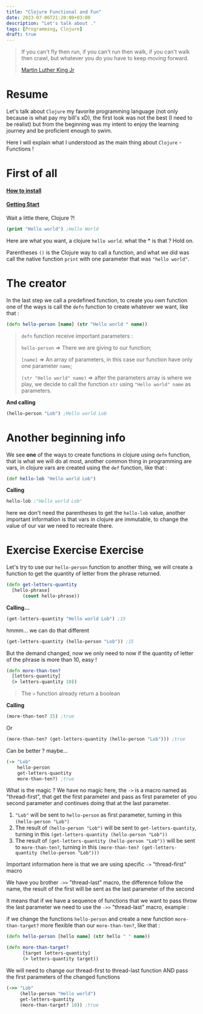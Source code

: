 ```yaml
---
title: "Clojure Functional and Fun"
date: 2023-07-06T21:20:00+03:00
description: "Let's talk about ."
tags: [Programming, Clojure]
draft: true
---
```


> If you can't fly then run, if you can't run then walk, if you can't walk then crawl, but whatever you do you have to keep moving forward. 
> 
> [Martin Luther King Jr](https://pt.wikipedia.org/wiki/Martin_Luther_King_Jr.)

# Resume

Let's talk about `Clojure` my favorite programming language (not only because is what pay my bill's xD), the first look was not the best (I need to be realist) but from the beginning was my intent to enjoy the learning journey and be proficient enough to swim.

Here I will explain what I understood as the main thing about `Clojure` - Functions !  

# First of all

#### [How to install](https://clojure.org/guides/install_clojure) 
#### [Getting Start](https://clojure.org/guides/getting_started)

Wait a little there, Clojure ?!

```Clojure
(print "Hello world") ;Hello World
```

Here are what you want, a clojure `hello world`. what the * is that ? Hold on.

Parentheses `()` is the Clojure way to call a function, and what we did was call the native function `print` with one parameter that was `"hello world"`. 

# The creator

In the last step we call a predefined function, to create you own function one of the ways is call the `defn` function to create whatever we want, like that :

```Clojure
(defn hello-person [name] (str "Hello world " name))
```

> `defn` function receive important parameters :
>
>`hello-person` => There we are giving to our function;
> 
>`[name]` => An array of parameters, in this case our function have only one parameter `name`;
> 
>`(str "Hello world" name)` => after the parameters array is where we play, we decide to call the function `str` using `"Hello world" name` as parameters.

**And calling** 

```Clojure
(hello-person "Lob") ;Hello world Lob
```

# Another beginning info

We see **one** of the ways to create functions in clojure using `defn` function, that is what we will do at most, another common thing in programming are vars, in clojure vars are created using the `def` function, like that :

```Clojure
(def hello-lob "Hello world Lob")
```

**Calling**

```Clojure
hello-lob ;"Hello world Lob"
```

here we don't need the parentheses to get the `hello-lob` value, another important information is that vars in clojure are immutable, to change the value of our var we need to recreate there.

# Exercise Exercise Exercise

Let's try to use our `hello-person` function to another thing, we will create a function to get the quantity of letter from the phrase returned.

```Clojure
(defn get-letters-quantity 
  [hello-phrase]
      (count hello-phrase))
```

**Calling...**

```Clojure
(get-letters-quantity "Hello world Lob") ;15
```

hmmm... we can do that different

```Clojure
(get-letters-quantity (hello-person "Lob")) ;15
```

But the demand changed, now we only need to now if the quantity of letter of the phrase is more than 10, easy !

```Clojure
(defn more-than-ten? 
  [letters-quantity]
  (> letters-quantity 10))
```

> The `>` function already return a boolean

**Calling**

```Clojure
(more-than-ten? 15) ;true
```

Or 

```Clojure
(more-than-ten? (get-letters-quantity (hello-person "Lob"))) ;true
```

Can be better ? maybe...

```Clojure
(-> "Lob" 
    hello-person 
    get-letters-quantity 
    more-than-ten?) ;true
```

What is the magic ? We have no magic here, the `->` is a macro named as "thread-first", that get the first parameter and pass as first parameter of you second parameter and continues doing that at the last parameter.

1. `"Lob"` will be sent to `hello-person` as first parameter, turning in this `(hello-person "Lob")`
2. The result of `(hello-person "Lob")` will be sent to `get-letters-quantity`, turning in this `(get-letters-quantity (hello-person "Lob"))`
3. The result of `(get-letters-quantity (hello-person "Lob"))` will be sent to `more-than-ten?`, turning in this `(more-than-ten? (get-letters-quantity (hello-person "Lob")))` 

Important information here is that we are using specific `->` "thread-first" macro
 
We have you brother `->>` "thread-last" macro, the difference follow the name, the result of the first will be sent as the last parameter of the second

It means that if we have a sequence of functions that we want to pass throw the last parameter we need to use the `->>` "thread-last" macro, example :

if we change the functions `hello-person` and create a new function `more-than-target?` more flexible than our `more-than-ten?`, like that :

```Clojure
(defn hello-person [hello name] (str hello " " name))

(defn more-than-target?
      [target letters-quantity]
      (> letters-quantity target))
```

We will need to change our thread-first to thread-last function AND pass the first parameters of the changed functions

```Clojure
(->> "Lob" 
     (hello-person "Hello world") 
     get-letters-quantity
     (more-than-target? 10)) ;true
```

